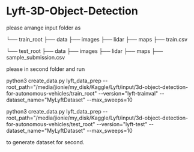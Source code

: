 # Lyft-3D-Object-Detection
please arrange input folder as 

└── train_root
       ├── data
       ├── images
       ├── lidar
       ├── maps
       ├── train.csv

└── test_root
       ├── data
       ├── images
       ├── lidar
       ├── maps
       ├── sample_submission.csv

please in second folder and run

python3 create_data.py lyft_data_prep --root_path="/media/jionie/my_disk/Kaggle/Lyft/input/3d-object-detection-for-autonomous-vehicles/train_root" --version="lyft-trainval" --dataset_name="MyLyftDataset" --max_sweeps=10

python3 create_data.py lyft_data_prep --root_path="/media/jionie/my_disk/Kaggle/Lyft/input/3d-object-detection-for-autonomous-vehicles/test_root" --version="lyft-test" --dataset_name="MyLyftDataset" --max_sweeps=10

to generate dataset for second.

